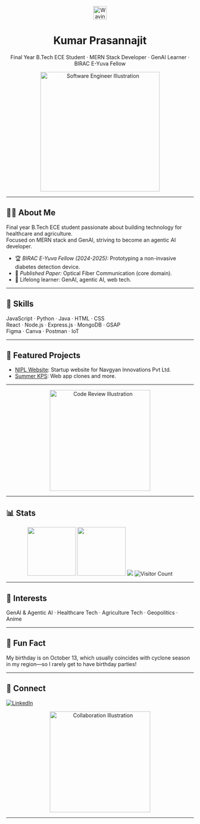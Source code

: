 <!-- Illustrated Profile README for Kumar-Prasannajit -->

<div align="center">

  <img src="https://raw.githubusercontent.com/MartinHeinz/MartinHeinz/master/wave.gif" width="36px" alt="Waving hand" />
  <h1>Kumar Prasannajit</h1>
  <p>
    Final Year B.Tech ECE Student · MERN Stack Developer · GenAI Learner · BIRAC E-Yuva Fellow
  </p>
  <img src="https://undraw.co/api/illustrations/svg?color=6C63FF&illustration=software_engineer" width="320px" alt="Software Engineer Illustration" />
</div>

---

## 👨‍💻 About Me

Final year B.Tech ECE student passionate about building technology for healthcare and agriculture.  
Focused on MERN stack and GenAI, striving to become an agentic AI developer.

- 🏆 *BIRAC E-Yuva Fellow (2024-2025):* Prototyping a non-invasive diabetes detection device.
- 📝 *Published Paper:* Optical Fiber Communication (core domain).
- 🌱 Lifelong learner: GenAI, agentic AI, web tech.

---

## 🚀 Skills

JavaScript · Python · Java · HTML · CSS  
React · Node.js · Express.js · MongoDB · GSAP  
Figma · Canva · Postman · IoT

---

## 🌟 Featured Projects

- [NIPL Website](https://github.com/Kumar-Prasannajit/NIPL): Startup website for Navgyan Innovations Pvt Ltd.
- [Summer KPS](https://github.com/Kumar-Prasannajit/Summer-KPS): Web app clones and more.

---

<div align="center">
  <img src="https://undraw.co/api/illustrations/svg?color=6C63FF&illustration=code_review" width="270px" alt="Code Review Illustration" />
</div>

---

## 📊 Stats

<div align="center">

  <img src="https://github-readme-stats.vercel.app/api?username=Kumar-Prasannajit&hide_title=true&show_icons=true&theme=radical" height="130"/>
  <img src="https://streak-stats.demolab.com?user=Kumar-Prasannajit&theme=radical" height="130" />
  <img src="https://github-profile-trophy.vercel.app/?username=Kumar-Prasannajit&theme=apprentice&margin-w=10" />
  <img src="https://komarev.com/ghpvc/?username=Kumar-Prasannajit&color=6C63FF" alt="Visitor Count"/>
  
</div>

---

## 🧭 Interests

GenAI & Agentic AI · Healthcare Tech · Agriculture Tech · Geopolitics · Anime

---

## 🎉 Fun Fact

My birthday is on October 13, which usually coincides with cyclone season in my region—so I rarely get to have birthday parties!

---

## 🤝 Connect

[![LinkedIn](https://img.shields.io/badge/LinkedIn-KumarPrasannajitSahu-blue?style=flat-square&logo=linkedin)](https://www.linkedin.com/in/kumar-prasannajit-sahu)

<div align="center">
  <img src="https://undraw.co/api/illustrations/svg?color=6C63FF&illustration=team_collaboration" width="270px" alt="Collaboration Illustration" />
</div>

---

<!-- Illustrated theme with SVGs, stats, and animation. -->
